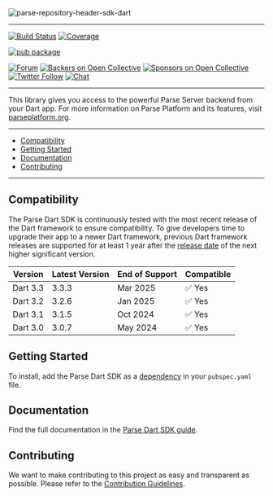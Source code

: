 <img src="https://user-images.githubusercontent.com/5673677/166120960-ea1f58e3-a62b-4770-b541-f64186859339.png" alt="parse-repository-header-sdk-dart" style="max-width: 100%;">

---

[![Build Status](https://github.com/parse-community/Parse-SDK-Flutter/workflows/ci/badge.svg?branch=master)](https://github.com/parse-community/Parse-SDK-Flutter/actions?query=workflow%3Aci+branch%3Amaster)
[![Coverage](https://img.shields.io/codecov/c/github/parse-community/Parse-SDK-Flutter/master)](https://app.codecov.io/gh/parse-community/Parse-SDK-Flutter/branch/master)

[![pub package](https://img.shields.io/pub/v/parse_server_sdk.svg)](https://pub.dev/packages/parse_server_sdk)

[![Forum](https://img.shields.io/discourse/https/community.parseplatform.org/topics.svg)](https://community.parseplatform.org/c/parse-server)
[![Backers on Open Collective](https://opencollective.com/parse-server/backers/badge.svg)][open-collective-link]
[![Sponsors on Open Collective](https://opencollective.com/parse-server/sponsors/badge.svg)][open-collective-link]
[![Twitter Follow](https://img.shields.io/twitter/follow/ParsePlatform.svg?label=Follow%20us&style=social)](https://twitter.com/intent/follow?screen_name=ParsePlatform)
[![Chat](https://img.shields.io/badge/Chat-Join!-%23fff?style=social&logo=slack)](https://chat.parseplatform.org)

---

This library gives you access to the powerful Parse Server backend from your Dart app. For more information on Parse Platform and its features, visit [parseplatform.org](https://parseplatform.org).

---

- [Compatibility](#compatibility)
- [Getting Started](#getting-started)
- [Documentation](#documentation)
- [Contributing](#contributing)

---

## Compatibility

The Parse Dart SDK is continuously tested with the most recent release of the Dart framework to ensure compatibility. To give developers time to upgrade their app to a newer Dart framework, previous Dart framework releases are supported for at least 1 year after the [release date](https://dart.dev/get-dart/archive) of the next higher significant version.

| Version   | Latest Version | End of Support | Compatible |
|-----------|----------------|----------------|------------|
| Dart 3.3  | 3.3.3          | Mar 2025       | ✅ Yes      |
| Dart 3.2  | 3.2.6          | Jan 2025       | ✅ Yes      |
| Dart 3.1  | 3.1.5          | Oct 2024       | ✅ Yes      |
| Dart 3.0  | 3.0.7          | May 2024       | ✅ Yes      |

## Getting Started

To install, add the Parse Dart SDK as a [dependency](https://pub.dev/packages/parse_server_sdk/install) in your `pubspec.yaml` file.

## Documentation

Find the full documentation in the [Parse Dart SDK guide][guide].

## Contributing

We want to make contributing to this project as easy and transparent as possible. Please refer to the [Contribution Guidelines](https://github.com/parse-community/Parse-SDK-Flutter/blob/master/CONTRIBUTING.md).

[guide]: https://docs.parseplatform.org/dart/guide/
[open-collective-link]: https://opencollective.com/parse-server

